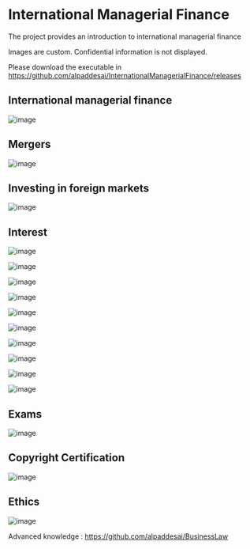 # International Managerial Finance

The project provides an introduction to international managerial finance

Images are custom. Confidential information is not displayed.

Please download the executable in https://github.com/alpaddesai/InternationalManagerialFinance/releases

## International managerial finance
![image](InternationalManagerialFinance.png)

## Mergers
![image](Mergers.png)

## Investing in foreign markets
![image](MutualFundsCertificate.jpg)

## Interest
![image](image1.jpg)

![image](image2.jpg)

![image](image3.jpg)

![image](image4.jpg)

![image](image5.jpg)

![image](image6.jpg)

![image](MutualFundsIndiaPresentationAlpaDesai1.jpg)

![image](MutualFundsIndiaPresentationAlpaDesai2.jpg)

![image](MutualFundsIndiaPresentationAlpaDesai3.jpg)

![image](MutualFundsIndiaPresentationAlpaDesai4.jpg)

## Exams
![image](CFAExam.jpg)


## Copyright Certification
![image](USCopyrightCertificate.png)

## Ethics
![image](Ethics.jpg)

Advanced knowledge : https://github.com/alpaddesai/BusinessLaw 
